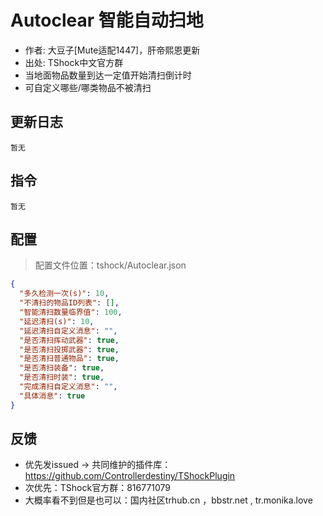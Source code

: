 # Autoclear 智能自动扫地

- 作者: 大豆子[Mute适配1447]，肝帝熙恩更新
- 出处: TShock中文官方群
- 当地面物品数量到达一定值开始清扫倒计时
- 可自定义哪些/哪类物品不被清扫

## 更新日志

```
暂无
```

## 指令

```
暂无
```

## 配置
> 配置文件位置：tshock/Autoclear.json
```json
{
  "多久检测一次(s)": 10,
  "不清扫的物品ID列表": [],
  "智能清扫数量临界值": 100,
  "延迟清扫(s)": 10,
  "延迟清扫自定义消息": "",
  "是否清扫挥动武器": true,
  "是否清扫投掷武器": true,
  "是否清扫普通物品": true,
  "是否清扫装备": true,
  "是否清扫时装": true,
  "完成清扫自定义消息": "",
  "具体消息": true
}
```
## 反馈
- 优先发issued -> 共同维护的插件库：https://github.com/Controllerdestiny/TShockPlugin
- 次优先：TShock官方群：816771079
- 大概率看不到但是也可以：国内社区trhub.cn ，bbstr.net , tr.monika.love
